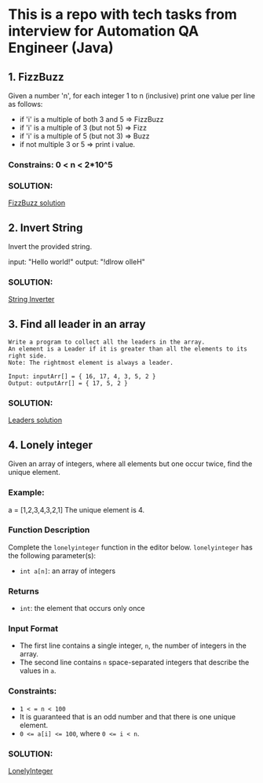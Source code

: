 # This is a repo with tech tasks from interview for Automation QA Engineer (Java)

## 1. FizzBuzz

Given a number 'n', for each integer 1 to n (inclusive) print one value per line as follows:
  - if 'i' is a multiple of both 3 and 5 => FizzBuzz
  - if 'i' is a multiple of 3 (but not 5) => Fizz
  - if 'i' is a multiple of 5 (but not 3) => Buzz
  - if not multiple 3 or 5 => print i value.

### Constrains: 0 < n < 2*10^5

### SOLUTION:
[FizzBuzz solution](src/main/java/org/example/fizzbuzz/FizzBuzz.java)

## 2. Invert String
Invert the provided string.

input: "Hello world!"
output: "!dlrow olleH"

### SOLUTION:
[String Inverter](src/main/java/org/example/string/StringInverter.java)

## 3. Find all leader in an array
```
Write a program to collect all the leaders in the array. 
An element is a Leader if it is greater than all the elements to its right side.
Note: The rightmost element is always a leader.

Input: inputArr[] = { 16, 17, 4, 3, 5, 2 }
Output: outputArr[] = { 17, 5, 2 }
```
### SOLUTION:
[Leaders solution](src/main/java/org/example/array/Leaders.java)

## 4. Lonely integer

Given an array of integers, where all elements but one occur twice, find the unique element.

### Example:
a = [1,2,3,4,3,2,1]
The unique element is 4.

### Function Description
Complete the `lonelyinteger` function in the editor below.
`lonelyinteger` has the following parameter(s):
- `int a[n]`: an array of integers

### Returns
- `int`: the element that occurs only once

### Input Format
- The first line contains a single integer, `n`, the number of integers in the array.
- The second line contains `n` space-separated integers that describe the values in `a`.

### Constraints:
- `1 < = n < 100`
- It is guaranteed that  is an odd number and that there is one unique element.
- `0 <= a[i] <= 100`, where `0 <= i < n`.

### SOLUTION:
[LonelyInteger](src/main/java/org/example/array/LonelyInteger.java)